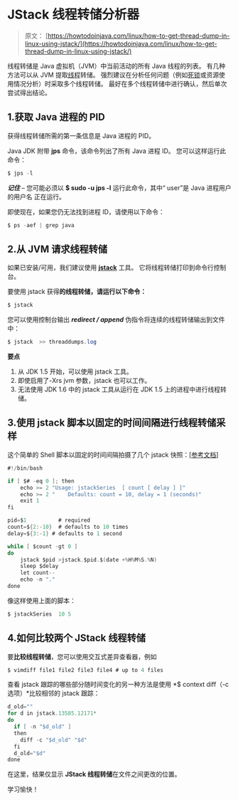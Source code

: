 # JStack 线程转储分析器

> 原文： [https://howtodoinjava.com/linux/how-to-get-thread-dump-in-linux-using-jstack/](https://howtodoinjava.com/linux/how-to-get-thread-dump-in-linux-using-jstack/)

线程转储是 Java 虚拟机（JVM）中当前活动的所有 Java 线程的列表。 有几种方法可以从 JVM 提取[线程](https://howtodoinjava.com/java/multi-threading/java-thread-life-cycle-and-thread-states/)转储。 强烈建议在分析任何问题（例如[死锁](https://howtodoinjava.com/java/multi-threading/writing-a-deadlock-and-resolving-in-java/)或资源使用情况分析）时采取多个线程转储。 最好在多个线程转储中进行确认，然后单次尝试得出结论。

## 1.获取 Java 进程的 PID

获得线程转储所需的第一条信息是 Java 进程的 PID。

Java JDK 附带 **jps** 命令，该命令列出了所有 Java 进程 ID。 您可以这样运行此命令：

```java
$ jps -l
```

***记住*** – 您可能必须以 **$ sudo -u jps -l** 运行此命令，其中“ user”是 Java 进程用户的用户名 正在运行。

即使现在，如果您仍无法找到进程 ID，请使用以下命令：

```java
$ ps -aef | grep java
```

## 2.从 JVM 请求线程转储

如果已安装/可用，我们建议使用 [**jstack**](https://docs.oracle.com/javase/1.5.0/docs/tooldocs/share/jstack.html "jstack") 工具。 它将线程转储打印到命令行控制台。

要使用 jstack 获得**的线程转储，请运行以下命令：**

```java
$ jstack
```

您可以使用控制台输出 ***redirect / append*** 伪指令将连续的线程转储输出到文件中：

```java
$ jstack  >> threaddumps.log
```

**要点**

1.  从 JDK 1.5 开始，可以使用 jstack 工具。
2.  即使启用了-Xrs jvm 参数，jstack 也可以工作。
3.  无法使用 JDK 1.6 中的 jstack 工具从运行在 JDK 1.5 上的进程中进行线程转储。

## 3.使用 jstack 脚本以固定的时间间隔进行线程转储采样

这个简单的 Shell 脚本以固定的时间间隔拍摄了几个 jstack 快照：[[参考文档](https://wiki.eclipse.org/How_to_report_a_deadlock#jstackSeries_--_jstack_sampling_in_fixed_time_intervals_.28tested_on_Linux.29 "jstack refernce")]

```java
#!/bin/bash

if [ $# -eq 0 ]; then
    echo >= 2 "Usage: jstackSeries  [ count [ delay ] ]"
    echo >= 2 "    Defaults: count = 10, delay = 1 (seconds)"
    exit 1
fi

pid=$1          # required
count=${2:-10}  # defaults to 10 times
delay=${3:-1} # defaults to 1 second

while [ $count -gt 0 ]
do
    jstack $pid >jstack.$pid.$(date +%H%M%S.%N)
    sleep $delay
    let count--
    echo -n "."
done

```

像这样使用上面的脚本：

```java
$ jstackSeries  10 5
```

## 4.如何比较两个 JStack 线程转储

要**比较线程转储**，您可以使用交互式差异查看器，例如

```java
$ vimdiff file1 file2 file3 file4 # up to 4 files
```

查看 jstack 跟踪的哪些部分随时间变化的另一种方法是使用 *$ context diff（-c 选项）*比较相邻的 jstack 跟踪：

```java
d_old=""
for d in jstack.13585.12171*
do
  if [ -n "$d_old" ]
  then
    diff -c "$d_old" "$d"
  fi
  d_old="$d"
done

```

在这里，结果仅显示 **JStack 线程转储**在文件之间更改的位置。

学习愉快！